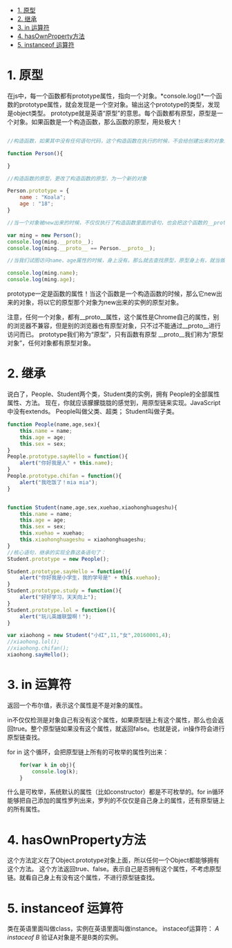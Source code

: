 <!-- TOC -->

- [1. 原型](#1-原型)
- [2. 继承](#2-继承)
- [3. in 运算符](#3-in-运算符)
- [4. hasOwnProperty方法](#4-hasownproperty方法)
- [5. instanceof 运算符](#5-instanceof-运算符)

<!-- /TOC -->
# 1. 原型

在js中，每一个函数都有prototype属性，指向一个对象。*console.log()*一个函数的prototype属性，就会发现是一个空对象。输出这个prototype的类型，发现是object类型。
prototype就是英语“原型”的意思。每个函数都有原型，原型是一个对象。如果函数是一个构造函数，那么函数的原型，用处极大！

```js

//构造函数，如果其中没有任何语句代码，这个构造函数在执行的时候，不会给创建出来的对象添加任何属性。

function Person(){

}

//构造函数的原型，更改了构造函数的原型，为一个新的对象

Person.prototype = {
    name : "Koala";
    age : "18";
}

//当一个对象被new出来的时候，不仅仅执行了构造函数里面的语句，也会把这个函数的__proto__指向构造函数的prototype。

var ming = new Person();
console.log(ming.__proto__);
console.log(ming.__proto__ == Person.__proto__);

//当我们试图访问name、age属性的时候，身上没有。那么就去查找原型，原型身上有，就当做了自己的属性返回了。

console.log(ming.name);
console.log(ming.age);

```
prototype一定是函数的属性！当这个函数是一个构造函数的时候，那么它new出来的对象，将以它的原型那个对象为new出来的实例的原型对象。

注意，任何一个对象，都有__proto__属性，这个属性是Chrome自己的属性，别的浏览器不兼容，但是别的浏览器也有原型对象，只不过不能通过__proto__进行访问而已。
prototype我们称为“原型”，只有函数有原型
__proto__我们称为“原型对象”，任何对象都有原型对象。

# 2. 继承

说白了，People、Student两个类，Student类的实例，拥有 People的全部属性属性、方法。
现在，你就应该朦朦胧胧的感觉到，用原型链来实现。JavaScript中没有extends。
People叫做父类、超类； Student叫做子类。

```js
function People(name,age,sex){
    this.name = name;
    this.age = age;
    this.sex = sex;
}
People.prototype.sayHello = function(){
    alert("你好我是人" + this.name);
}
People.prototype.chifan = function(){
    alert("我吃饭了！mia mia");
}


function Student(name,age,sex,xuehao,xiaohonghuageshu){
    this.name = name;
    this.age = age;
    this.sex = sex;
    this.xuehao = xuehao;
    this.xiaohonghuageshu = xiaohonghuageshu;
}
//核心语句，继承的实现全靠这条语句了：
Student.prototype = new People();

Student.prototype.sayHello = function(){
    alert("你好我是小学生，我的学号是" + this.xuehao);
}
Student.prototype.study = function(){
    alert("好好学习，天天向上");
}
Student.prototype.lol = function(){
    alert("玩儿英雄联盟啊！");
}

var xiaohong = new Student("小红",11,"女",20160001,4);
//xiaohong.lol();
//xiaohong.chifan();
xiaohong.sayHello();

```

# 3. in 运算符

返回一个布尔值，表示这个属性是不是对象的属性。

in不仅仅检测是对象自己有没有这个属性，如果原型链上有这个属性，那么也会返回true。整个原型链如果没有这个属性，就返回false。也就是说，in操作符会进行原型链查找。

for in 这个循环，会把原型链上所有的可枚举的属性列出来：

```js
	for(var k in obj){
		console.log(k);
	}

```

什么是可枚举，系统默认的属性（比如constructor）都是不可枚举的。for in循环能够把自己添加的属性罗列出来，罗列的不仅仅是自己身上的属性，还有原型链上的所有属性。

# 4. hasOwnProperty方法

这个方法定义在了Object.prototype对象上面，所以任何一个Object都能够拥有这个方法。
这个方法返回true、false。表示自己是否拥有这个属性，不考虑原型链。就看自己身上有没有这个属性，不进行原型链查找。

# 5. instanceof 运算符

类在英语里面叫做class，实例在英语里面叫做instance。
instaceof运算符：
*A instaceof B*
验证A对象是不是B类的实例。